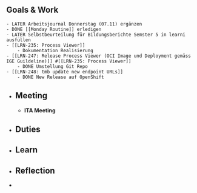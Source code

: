 ## Goals & Work
	- LATER Arbeitsjournal Donnerstag (07.11) ergänzen
	- DONE [[Monday Routine]] erledigen
	- LATER Selbstbeurteilung für Bildungsberichte Semster 5 in learni ausfüllen
	- [[LRN-235: Process Viewer]]
		- Dokumentation Realisierung
	- [[LRN-247: Release Process Viewer (OCI Image und Deployment gemäss IGE Guildeline)]] #[[LRN-235: Process Viewer]]
		- DONE Umstellung Git Repo
	- [[LRN-248: tmb update new endpoint URLs]]
		- DONE New Release auf OpenShift
- ## Meeting
	- **ITA Meeting**
- ## Duties
- ## Learn
- ## Reflection
-